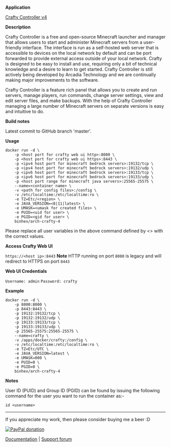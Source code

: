 **Application**

[Crafty Controller v4](https://craftycontrol.com/)

**Description**

Crafty Controller is a free and open-source Minecraft launcher and manager that allows users to start and administer Minecraft servers from a user-friendly interface. The interface is run as a self-hosted web server that is accessible to devices on the local network by default and can be port forwarded to provide external access outside of your local network. Crafty is designed to be easy to install and use, requiring only a bit of technical knowledge and a desire to learn to get started. Crafty Controller is still actively being developed by Arcadia Technology and we are continually making major improvements to the software.

Crafty Controller is a feature rich panel that allows you to create and run servers, manage players, run commands, change server settings, view and edit server files, and make backups. With the help of Crafty Controller managing a large number of Minecraft servers on separate versions is easy and intuitive to do.

**Build notes**

Latest commit to GitHub branch 'master'.

**Usage**
```
docker run -d \
    -p <host port for crafty web ui http>:8000 \
    -p <host port for crafty web ui https>:8443 \
    -p <ipv4 host port for minecraft bedrock servers>:19132/tcp \
    -p <ipv4 host port for minecraft bedrock servers>:19132/udp \
    -p <ipv6 host port for minecraft bedrock servers>:19133/tcp \
    -p <ipv6 host port for minecraft bedrock servers>:19133/udp \
    -p <host port range for minecraft java servers>:25565-25575 \
    --name=<container name> \
    -v <path for config files>:/config \
    -v /etc/localtime:/etc/localtime:ro \
    -e TZ=Etc/<region> \
    -e JAVA_VERSION=<8|11|latest> \
    -e UMASK=<umask for created files> \
    -e PUID=<uid for user> \
    -e PGID=<gid for user> \
    binhex/arch-crafty-4
```

Please replace all user variables in the above command defined by <> with the correct values.

**Access Crafty Web UI**

`https://<host ip>:8443`
**Note** HTTP running on port `8000` is legacy and will redirect to HTTPS on port `8443`

**Web UI Credentials**

`Username: admin`
`Password: crafty`

**Example**
```
docker run -d \
    -p 8000:8000 \
    -p 8443:8443 \
    -p 19132:19132/tcp \
    -p 19132:19132/udp \
    -p 19133:19133/tcp \
    -p 19133:19133/udp \
    -p 25565-25575:25565-25575 \
    --name=crafty \
    -v /apps/docker/crafty:/config \
    -v /etc/localtime:/etc/localtime:ro \
    -e TZ=Etc/UTC \
    -e JAVA_VERSION=latest \
    -e UMASK=000 \
    -e PUID=0 \
    -e PGID=0 \
    binhex/arch-crafty-4
```

**Notes**

User ID (PUID) and Group ID (PGID) can be found by issuing the following command for the user you want to run the container as:-

```
id <username>
```
___
If you appreciate my work, then please consider buying me a beer  :D

[![PayPal donation](https://www.paypal.com/en_US/i/btn/btn_donate_SM.gif)](https://www.paypal.com/cgi-bin/webscr?cmd=_s-xclick&hosted_button_id=MM5E27UX6AUU4)

[Documentation](https://github.com/binhex/documentation) | [Support forum](https://forums.unraid.net/topic/124948-support-binhex-crafty-4/)